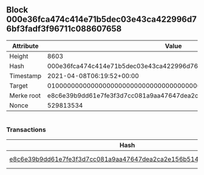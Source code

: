 ## Block 000e36fca474c414e71b5dec03e43ca422996d76bf3fadf3f96711c088607658

Attribute | Value
--- | ---
Height | 8603
Hash | 000e36fca474c414e71b5dec03e43ca422996d76bf3fadf3f96711c088607658
Timestamp | 2021-04-08T06:19:52+00:00
Target | 0100000000000000000000000000000000000000000000000000000000000000
Merke root | e8c6e39b9dd61e7fe3f3d7cc081a9aa47647dea2ca2e156b514f550da1b8f0d5
Nonce | 529813534

```

```

### Transactions

Hash | Amount
--- | ---
[e8c6e39b9dd61e7fe3f3d7cc081a9aa47647dea2ca2e156b514f550da1b8f0d5](e8c6e39b9dd61e7fe3f3d7cc081a9aa47647dea2ca2e156b514f550da1b8f0d5.md) | 10.00000000 SKEPTI 
